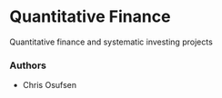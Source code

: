 # Quantitative Finance

Quantitative finance and systematic investing projects

### Authors

* Chris Osufsen 
